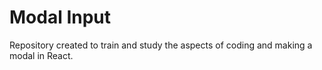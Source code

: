 # Modal Input

Repository created to train and study the aspects of coding and making a modal in React.
